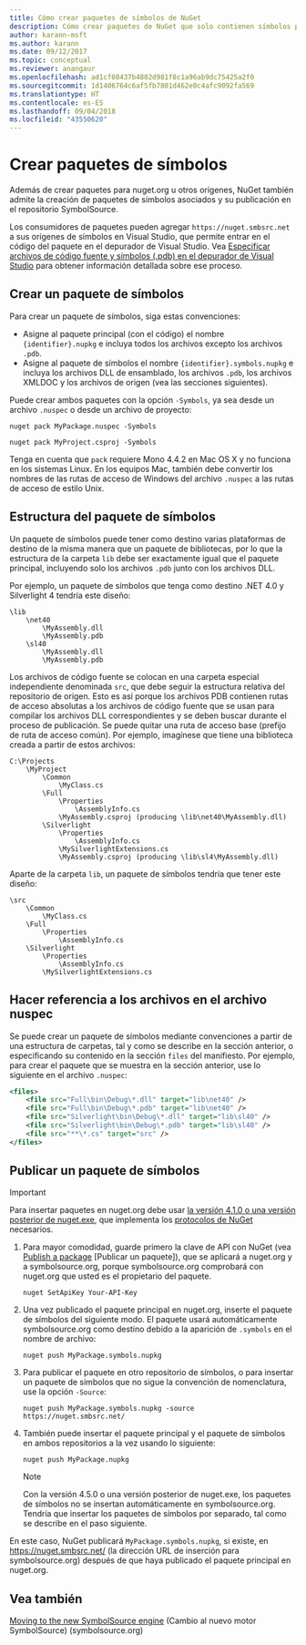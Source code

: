 ```yaml
---
title: Cómo crear paquetes de símbolos de NuGet
description: Cómo crear paquetes de NuGet que solo contienen símbolos para admitir la depuración de otros paquetes de NuGet en Visual Studio.
author: karann-msft
ms.author: karann
ms.date: 09/12/2017
ms.topic: conceptual
ms.reviewer: anangaur
ms.openlocfilehash: ad1cf08437b4802d981f8c1a96ab9dc75425a2f0
ms.sourcegitcommit: 1d1406764c6af5fb7801d462e0c4afc9092fa569
ms.translationtype: HT
ms.contentlocale: es-ES
ms.lasthandoff: 09/04/2018
ms.locfileid: "43550620"
---
```

# <a name="creating-symbol-packages"></a>Crear paquetes de símbolos

Además de crear paquetes para nuget.org u otros orígenes, NuGet también admite la creación de paquetes de símbolos asociados y su publicación en el repositorio SymbolSource.

Los consumidores de paquetes pueden agregar `https://nuget.smbsrc.net` a sus orígenes de símbolos en Visual Studio, que permite entrar en el código del paquete en el depurador de Visual Studio. Vea [Especificar archivos de código fuente y símbolos (.pdb) en el depurador de Visual Studio](/visualstudio/debugger/specify-symbol-dot-pdb-and-source-files-in-the-visual-studio-debugger) para obtener información detallada sobre ese proceso.

## <a name="creating-a-symbol-package"></a>Crear un paquete de símbolos

Para crear un paquete de símbolos, siga estas convenciones:

- Asigne al paquete principal (con el código) el nombre `{identifier}.nupkg` e incluya todos los archivos excepto los archivos `.pdb`.
- Asigne al paquete de símbolos el nombre `{identifier}.symbols.nupkg` e incluya los archivos DLL de ensamblado, los archivos `.pdb`, los archivos XMLDOC y los archivos de origen (vea las secciones siguientes).

Puede crear ambos paquetes con la opción `-Symbols`, ya sea desde un archivo `.nuspec` o desde un archivo de proyecto:

```cli
nuget pack MyPackage.nuspec -Symbols

nuget pack MyProject.csproj -Symbols
```

Tenga en cuenta que `pack` requiere Mono 4.4.2 en Mac OS X y no funciona en los sistemas Linux. En los equipos Mac, también debe convertir los nombres de las rutas de acceso de Windows del archivo `.nuspec` a las rutas de acceso de estilo Unix.

## <a name="symbol-package-structure"></a>Estructura del paquete de símbolos

Un paquete de símbolos puede tener como destino varias plataformas de destino de la misma manera que un paquete de bibliotecas, por lo que la estructura de la carpeta `lib` debe ser exactamente igual que el paquete principal, incluyendo solo los archivos `.pdb` junto con los archivos DLL.

Por ejemplo, un paquete de símbolos que tenga como destino .NET 4.0 y Silverlight 4 tendría este diseño:

    \lib
        \net40
            \MyAssembly.dll
            \MyAssembly.pdb
        \sl40
            \MyAssembly.dll
            \MyAssembly.pdb

Los archivos de código fuente se colocan en una carpeta especial independiente denominada `src`, que debe seguir la estructura relativa del repositorio de origen. Esto es así porque los archivos PDB contienen rutas de acceso absolutas a los archivos de código fuente que se usan para compilar los archivos DLL correspondientes y se deben buscar durante el proceso de publicación. Se puede quitar una ruta de acceso base (prefijo de ruta de acceso común). Por ejemplo, imagínese que tiene una biblioteca creada a partir de estos archivos:

    C:\Projects
        \MyProject
            \Common
                \MyClass.cs
            \Full
                \Properties
                    \AssemblyInfo.cs
                \MyAssembly.csproj (producing \lib\net40\MyAssembly.dll)
            \Silverlight
                \Properties
                    \AssemblyInfo.cs
                \MySilverlightExtensions.cs
                \MyAssembly.csproj (producing \lib\sl4\MyAssembly.dll)

Aparte de la carpeta `lib`, un paquete de símbolos tendría que tener este diseño:

    \src
        \Common
            \MyClass.cs
        \Full
            \Properties
                \AssemblyInfo.cs
        \Silverlight
            \Properties
                \AssemblyInfo.cs
            \MySilverlightExtensions.cs

## <a name="referring-to-files-in-the-nuspec"></a>Hacer referencia a los archivos en el archivo nuspec

Se puede crear un paquete de símbolos mediante convenciones a partir de una estructura de carpetas, tal y como se describe en la sección anterior, o especificando su contenido en la sección `files` del manifiesto. Por ejemplo, para crear el paquete que se muestra en la sección anterior, use lo siguiente en el archivo `.nuspec`:

```xml
<files>
    <file src="Full\bin\Debug\*.dll" target="lib\net40" />
    <file src="Full\bin\Debug\*.pdb" target="lib\net40" />
    <file src="Silverlight\bin\Debug\*.dll" target="lib\sl40" />
    <file src="Silverlight\bin\Debug\*.pdb" target="lib\sl40" />
    <file src="**\*.cs" target="src" />
</files>
```

## <a name="publishing-a-symbol-package"></a>Publicar un paquete de símbolos

> [!Important]
> Para insertar paquetes en nuget.org debe usar [la versión 4.1.0 o una versión posterior de nuget.exe](https://www.nuget.org/downloads), que implementa los [protocolos de NuGet](../api/nuget-protocols.md) necesarios.

1. Para mayor comodidad, guarde primero la clave de API con NuGet (vea [Publish a package](../create-packages/publish-a-package.md) [Publicar un paquete]), que se aplicará a nuget.org y a symbolsource.org, porque symbolsource.org comprobará con nuget.org que usted es el propietario del paquete.

    ```cli
    nuget SetApiKey Your-API-Key
    ```

2. Una vez publicado el paquete principal en nuget.org, inserte el paquete de símbolos del siguiente modo. El paquete usará automáticamente symbolsource.org como destino debido a la aparición de `.symbols` en el nombre de archivo:

    ```cli
    nuget push MyPackage.symbols.nupkg
    ```

3. Para publicar el paquete en otro repositorio de símbolos, o para insertar un paquete de símbolos que no sigue la convención de nomenclatura, use la opción `-Source`:

    ```cli
    nuget push MyPackage.symbols.nupkg -source https://nuget.smbsrc.net/
    ```

4. También puede insertar el paquete principal y el paquete de símbolos en ambos repositorios a la vez usando lo siguiente:

    ```cli
    nuget push MyPackage.nupkg
    ```

   > [!Note]
   > Con la versión 4.5.0 o una versión posterior de nuget.exe, los paquetes de símbolos no se insertan automáticamente en symbolsource.org. Tendría que insertar los paquetes de símbolos por separado, tal como se describe en el paso siguiente.
   
En este caso, NuGet publicará `MyPackage.symbols.nupkg`, si existe, en https://nuget.smbsrc.net/ (la dirección URL de inserción para symbolsource.org) después de que haya publicado el paquete principal en nuget.org.

## <a name="see-also"></a>Vea también

[Moving to the new SymbolSource engine](https://tripleemcoder.com/2015/10/04/moving-to-the-new-symbolsource-engine/) (Cambio al nuevo motor SymbolSource) (symbolsource.org)
